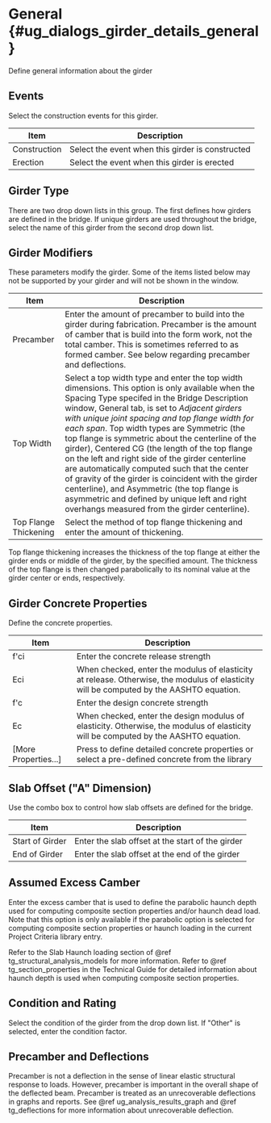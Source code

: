 General {#ug_dialogs_girder_details_general}
==============================================
Define general information about the girder

Events
--------
Select the construction events for this girder.

Item | Description
-----|-----------
Construction | Select the event when this girder is constructed
Erection | Select the event when this girder is erected

Girder Type
-----------
There are two drop down lists in this group. The first defines how girders are defined in the bridge.
If unique girders are used throughout the bridge, select the name of this girder from the second drop down list. 

Girder Modifiers
-----------------
These parameters modify the girder. Some of the items listed below may not be supported by your girder and will not be shown in the window.

Item | Description
-----|-----------
Precamber | Enter the amount of precamber to build into the girder during fabrication. Precamber is the amount of camber that is build into the form work, not the total camber. This is sometimes referred to as formed camber. See below regarding precamber and deflections.
Top Width | Select a top width type and enter the top width dimensions. This option is only available when the Spacing Type specifed in the Bridge Description window, General tab, is set to *Adjacent girders with unique joint spacing and top flange width for each span*. Top width types are Symmetric (the top flange is symmetric about the centerline of the girder), Centered CG (the length of the top flange on the left and right side of the girder centerline are automatically computed such that the center of gravity of the girder is coincident with the girder centerline), and Asymmetric (the top flange is asymmetric and defined by unique left and right overhangs measured from the girder centerline).
Top Flange Thickening | Select the method of top flange thickening and enter the amount of thickening.

Top flange thickening increases the thickness of the top flange at either the girder ends or middle of the girder, by the specified amount. The thickness of the top flange is then changed parabolically to its nominal value at the girder center or ends, respectively.

Girder Concrete Properties
--------------------------
Define the concrete properties.

Item | Description
-----|-----------
f'ci | Enter the concrete release strength
Eci  | When checked, enter the modulus of elasticity at release. Otherwise, the modulus of elasticity will be computed by the AASHTO equation.
f'c | Enter the design concrete strength
Ec  | When checked, enter the design modulus of elasticity. Otherwise, the modulus of elasticity will be computed by the AASHTO equation.
[More Properties...] | Press to define detailed concrete properties or select a pre-defined concrete from the library

Slab Offset ("A" Dimension)
----------------------------
Use the combo box to control how slab offsets are defined for the bridge.

Item | Description
-----|-----------
Start of Girder | Enter the slab offset at the start of the girder
End of Girder | Enter the slab offset at the end of the girder

Assumed Excess Camber
---------------------
Enter the excess camber that is used to define the parabolic haunch depth used for computing composite section properties and/or haunch dead load. Note that this option is only available if the parabolic option is selected for computing composite section properties or haunch loading in the current Project Criteria library entry.

Refer to  the Slab Haunch loading section of @ref tg_structural_analysis_models for more information. Refer to @ref tg_section_properties in the Technical Guide for detailed information about haunch depth is used when computing composite section properties.

Condition and Rating
---------------------
Select the condition of the girder from the drop down list. If "Other" is selected, enter the condition factor.

Precamber and Deflections
--------------------------
Precamber is not a deflection in the sense of linear elastic structural response to loads. However, precamber is important in the overall shape of the deflected beam. Precamber is treated as an unrecoverable deflections in graphs and reports. See @ref ug_analysis_results_graph and @ref tg_deflections for more information about unrecoverable deflection.